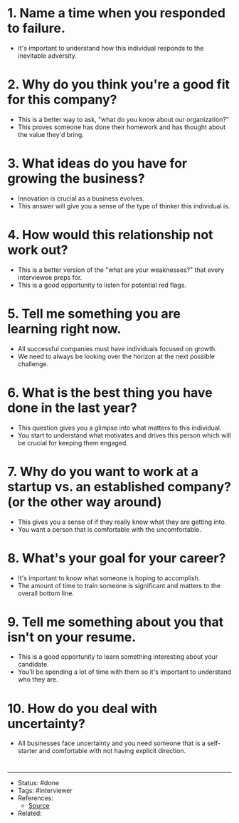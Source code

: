 # 1. Name a time when you responded to failure.
- It's important to understand how this individual responds to the inevitable adversity.

# 2. Why do you think you're a good fit for this company?
- This is a better way to ask, "what do you know about our organization?"
- This proves someone has done their homework and has thought about the value they'd bring.

# 3. What ideas do you have for growing the business?
- Innovation is crucial as a business evolves.
- This answer will give you a sense of the type of thinker this individual is.

# 4. How would this relationship not work out?
- This is a better version of the "what are your weaknesses?" that every interviewee preps for.
- This is a good opportunity to listen for potential red flags.

# 5. Tell me something you are learning right now.
- All successful companies must have individuals focused on growth.
- We need to always be looking over the horizon at the next possible challenge.

# 6. What is the best thing you have done in the last year?
- This question gives you a glimpse into what matters to this individual.
- You start to understand what motivates and drives this person which will be crucial for keeping them engaged.

# 7. Why do you want to work at a startup vs. an established company? (or the other way around)
- This gives you a sense of if they really know what they are getting into.
- You want a person that is comfortable with the uncomfortable.

# 8. What's your goal for your career?
- It's important to know what someone is hoping to accomplish.
- The amount of time to train someone is significant and matters to the overall bottom line.

# 9. Tell me something about you that isn't on your resume.
- This is a good opportunity to learn something interesting about your candidate.
- You'll be spending a lot of time with them so it's important to understand who they are.

# 10. How do you deal with uncertainty?
- All businesses face uncertainty and you need someone that is a self-starter and comfortable with not having explicit direction.

#
---
- Status: #done
- Tags: #interviewer
- References:
	- [Source](https:..twitter.com.HarrisFanaroff.status.1587426652409270282)
- Related:
